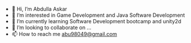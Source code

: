 - 👋 Hi, I’m Abdulla Askar
- 👀 I’m interested in Game Development and Java Software Development
- 🌱 I’m currently learning Software Development bootcamp and unity2d
- 💞️ I’m looking to collaborate on ...
- 📫 How to reach me abu98049@gmail.com

<!---
abdullaaskar/abdullaaskar is a ✨ special ✨ repository because its `README.md` (this file) appears on your GitHub profile.
You can click the Preview link to take a look at your changes.
--->
